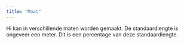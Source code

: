 ```yaml
---
title: "Maat"
---
```


Hi kan in verschillende maten worden gemaakt. De standaardlengte is ongeveer een meter. Dit is een percentage van deze standaardlengte.




